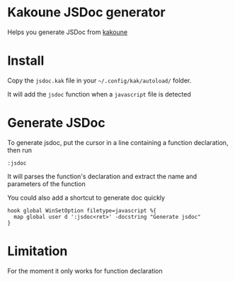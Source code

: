 # Kakoune JSDoc generator

Helps you generate JSDoc from [kakoune](http://kakoune.org)

# Install

Copy the `jsdoc.kak` file in your `~/.config/kak/autoload/` folder.

It will add the `jsdoc` function when a `javascript` file is detected

# Generate JSDoc

To generate jsdoc, put the cursor in a line containing a function declaration, then run

    :jsdoc
    
It will parses the function's declaration and extract the name and parameters of the function

You could also add a shortcut to generate doc quickly

    hook global WinSetOption filetype=javascript %{
      map global user d ':jsdoc<ret>' -docstring "Generate jsdoc"
    }

# Limitation

For the moment it only works for function declaration 
